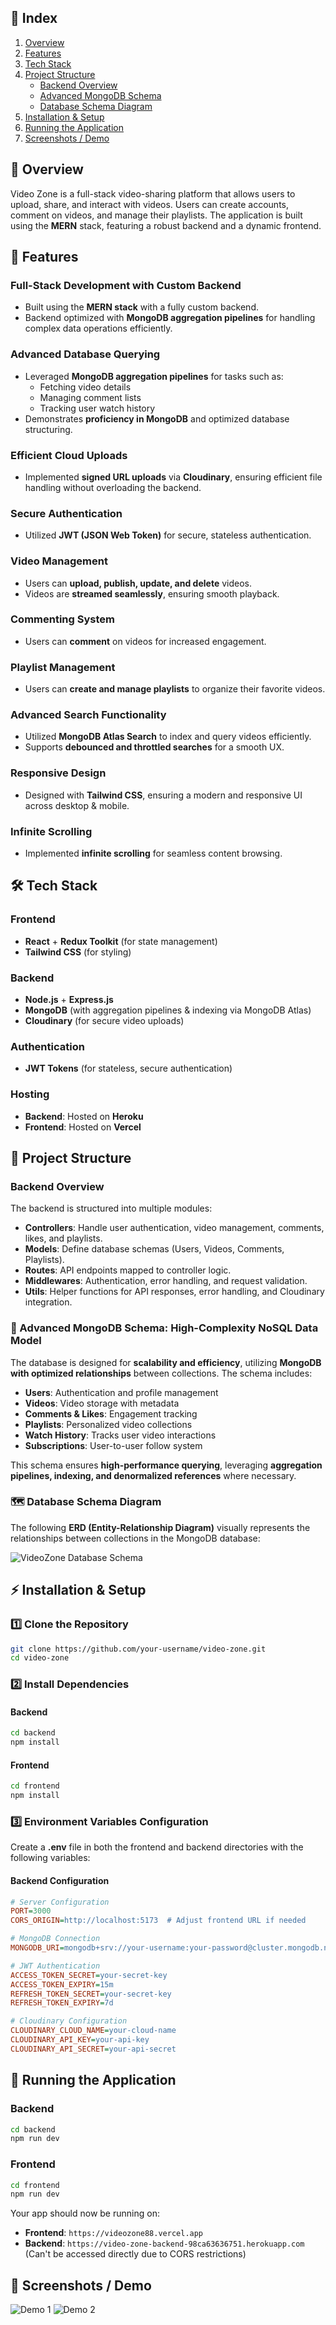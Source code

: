 ## 📑 Index

1. [Overview](#overview)
2. [Features](#features)
3. [Tech Stack](#tech-stack)
4. [Project Structure](#project-structure)
   - [Backend Overview](#backend-overview)
   - [Advanced MongoDB Schema](#advanced-mongodb-schema)
   - [Database Schema Diagram](#database-schema-diagram)
5. [Installation & Setup](#installation--setup)
6. [Running the Application](#running-the-application)
7. [Screenshots / Demo](#screenshots--demo)

## <a id="overview"></a>🎥 Overview

Video Zone is a full-stack video-sharing platform that allows users to upload, share, and interact with videos. Users can create accounts, comment on videos, and manage their playlists. The application is built using the **MERN** stack, featuring a robust backend and a dynamic frontend.

## <a id="features"></a>🚀 Features

### Full-Stack Development with Custom Backend

- Built using the **MERN stack** with a fully custom backend.
- Backend optimized with **MongoDB aggregation pipelines** for handling complex data operations efficiently.

### Advanced Database Querying

- Leveraged **MongoDB aggregation pipelines** for tasks such as:
  - Fetching video details
  - Managing comment lists
  - Tracking user watch history
- Demonstrates **proficiency in MongoDB** and optimized database structuring.

### Efficient Cloud Uploads

- Implemented **signed URL uploads** via **Cloudinary**, ensuring efficient file handling without overloading the backend.

### Secure Authentication

- Utilized **JWT (JSON Web Token)** for secure, stateless authentication.

### Video Management

- Users can **upload, publish, update, and delete** videos.
- Videos are **streamed seamlessly**, ensuring smooth playback.

### Commenting System

- Users can **comment** on videos for increased engagement.

### Playlist Management

- Users can **create and manage playlists** to organize their favorite videos.

### Advanced Search Functionality

- Utilized **MongoDB Atlas Search** to index and query videos efficiently.
- Supports **debounced and throttled searches** for a smooth UX.

### Responsive Design

- Designed with **Tailwind CSS**, ensuring a modern and responsive UI across desktop & mobile.

### Infinite Scrolling

- Implemented **infinite scrolling** for seamless content browsing.

## <a id="tech-stack"></a>🛠️ Tech Stack

### Frontend

- **React** + **Redux Toolkit** (for state management)
- **Tailwind CSS** (for styling)

### Backend

- **Node.js** + **Express.js**
- **MongoDB** (with aggregation pipelines & indexing via MongoDB Atlas)
- **Cloudinary** (for secure video uploads)

### Authentication

- **JWT Tokens** (for stateless, secure authentication)

### Hosting

- **Backend**: Hosted on **Heroku**
- **Frontend**: Hosted on **Vercel**

## <a id="project-structure"></a>📂 Project Structure

### <a id="backend-overview"></a>Backend Overview

The backend is structured into multiple modules:

- **Controllers**: Handle user authentication, video management, comments, likes, and playlists.
- **Models**: Define database schemas (Users, Videos, Comments, Playlists).
- **Routes**: API endpoints mapped to controller logic.
- **Middlewares**: Authentication, error handling, and request validation.
- **Utils**: Helper functions for API responses, error handling, and Cloudinary integration.

### <a id="advanced-mongodb-schema"></a>🔗 Advanced MongoDB Schema: High-Complexity NoSQL Data Model

The database is designed for **scalability and efficiency**, utilizing **MongoDB with optimized relationships** between collections. The schema includes:

- **Users**: Authentication and profile management
- **Videos**: Video storage with metadata
- **Comments & Likes**: Engagement tracking
- **Playlists**: Personalized video collections
- **Watch History**: Tracks user video interactions
- **Subscriptions**: User-to-user follow system

This schema ensures **high-performance querying**, leveraging **aggregation pipelines, indexing, and denormalized references** where necessary.

### <a id="database-schema-diagram"></a>🗺️ Database Schema Diagram

The following **ERD (Entity-Relationship Diagram)** visually represents the relationships between collections in the MongoDB database:

![VideoZone Database Schema](diagram.png)

## <a id="installation--setup"></a>⚡ Installation & Setup

### 1️⃣ Clone the Repository

```sh
git clone https://github.com/your-username/video-zone.git
cd video-zone
```

### 2️⃣ Install Dependencies

#### Backend

```sh
cd backend
npm install
```

#### Frontend

```sh
cd frontend
npm install
```

### 3️⃣ Environment Variables Configuration

Create a **.env** file in both the frontend and backend directories with the following variables:

#### Backend Configuration

```ini
# Server Configuration
PORT=3000
CORS_ORIGIN=http://localhost:5173  # Adjust frontend URL if needed

# MongoDB Connection
MONGODB_URI=mongodb+srv://your-username:your-password@cluster.mongodb.net/dbname

# JWT Authentication
ACCESS_TOKEN_SECRET=your-secret-key
ACCESS_TOKEN_EXPIRY=15m
REFRESH_TOKEN_SECRET=your-secret-key
REFRESH_TOKEN_EXPIRY=7d

# Cloudinary Configuration
CLOUDINARY_CLOUD_NAME=your-cloud-name
CLOUDINARY_API_KEY=your-api-key
CLOUDINARY_API_SECRET=your-api-secret
```

## <a id="running-the-application"></a>🔧 Running the Application

### Backend

```sh
cd backend
npm run dev
```

### Frontend

```sh
cd frontend
npm run dev
```

Your app should now be running on:

- **Frontend**: `https://videozone88.vercel.app`
- **Backend**: `https://video-zone-backend-98ca63636751.herokuapp.com` (Can't be accessed directly due to CORS restrictions)

## <a id="screenshots--demo"></a>🎥 Screenshots / Demo

![Demo 1](demo-1.png)
![Demo 2](demo-2.png)
